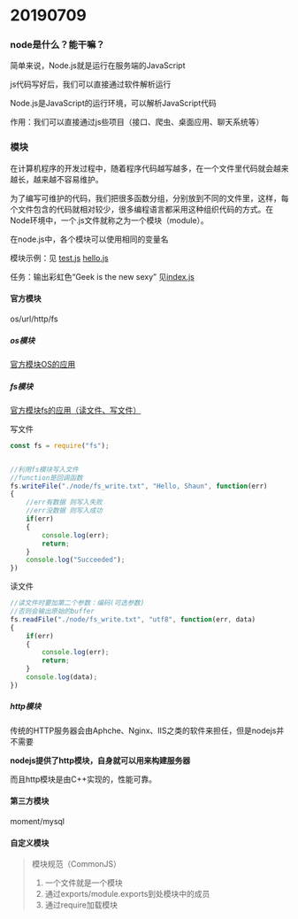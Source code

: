 # 20190709

### node是什么？能干嘛？

简单来说，Node.js就是运行在服务端的JavaScript

js代码写好后，我们可以直接通过软件解析运行

Node.js是JavaScript的运行环境，可以解析JavaScript代码

作用：我们可以直接通过js些项目（接口、爬虫、桌面应用、聊天系统等）



### 模块

在计算机程序的开发过程中，随着程序代码越写越多，在一个文件里代码就会越来越长，越来越不容易维护。

为了编写可维护的代码，我们把很多函数分组，分别放到不同的文件里，这样，每个文件包含的代码就相对较少，很多编程语言都采用这种组织代码的方式。在Node环境中，一个.js文件就称之为一个模块（module）。

在node.js中，各个模块可以使用相同的变量名

模块示例：见	<a href="../Tasks/node/test.js/">test.js</a>   <a href="../Tasks/node/hello.js/">hello.js</a>

任务：输出彩虹色“Geek is the new sexy” 见<a href="../Tasks/node/task1/index.js">index.js</a> 

#### **官方模块**

os/url/http/fs

##### os模块

<a href="../Tasks/node/os模块的应用.js">官方模块OS的应用</a>

##### fs模块

<a href="../Tasks/node/fs模块的应用.js">官方模块fs的应用（读文件、写文件）</a>

写文件

```javascript
const fs = require("fs");


//利用fs模块写入文件
//function是回调函数
fs.writeFile("./node/fs_write.txt", "Hello, Shaun", function(err)
{
    //err有数据 则写入失败
    //err没数据 则写入成功
    if(err)
    {
        console.log(err);
        return;
    }
    console.log("Succeeded");
})
```

读文件

```javascript
//读文件时要加第二个参数：编码(可选参数)
//否则会输出原始的buffer
fs.readFile("./node/fs_write.txt", "utf8", function(err, data)
{
    if(err)
    {
        console.log(err);
        return;
    }
    console.log(data);
})
```

##### http模块

传统的HTTP服务器会由Aphche、Nginx、IIS之类的软件来担任，但是nodejs并不需要

**nodejs提供了http模块，自身就可以用来构建服务器**

而且http模块是由C++实现的，性能可靠。



#### **第三方模块**

moment/mysql

#### **自定义模块**

> 模块规范（CommonJS）
>
> 1. 一个文件就是一个模块
> 2. 通过exports/module.exports到处模块中的成员
> 3. 通过require加载模块

